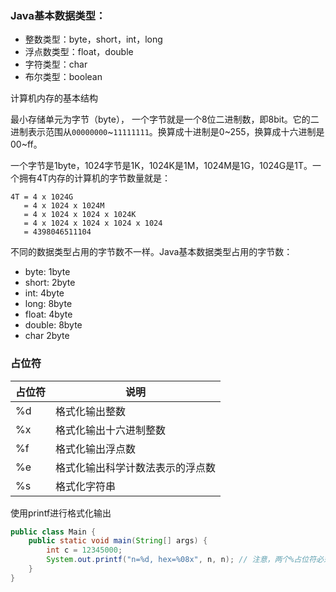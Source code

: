 ### Java基本数据类型：
- 整数类型：byte，short，int，long
- 浮点数类型：float，double
- 字符类型：char
- 布尔类型：boolean

计算机内存的基本结构

最小存储单元为字节（byte）， 一个字节就是一个8位二进制数，即8bit。它的二进制表示范围从`00000000`~`11111111`。换算成十进制是0~255，换算成十六进制是00~ff。

一个字节是1byte，1024字节是1K，1024K是1M，1024M是1G，1024G是1T。一个拥有4T内存的计算机的字节数量就是：

```
4T = 4 x 1024G
   = 4 x 1024 x 1024M
   = 4 x 1024 x 1024 x 1024K
   = 4 x 1024 x 1024 x 1024 x 1024
   = 4398046511104
```

不同的数据类型占用的字节数不一样。Java基本数据类型占用的字节数：

- byte: 1byte
- short: 2byte
- int: 4byte
- long: 8byte
- float: 4byte
- double: 8byte
- char 2byte


### 占位符

占位符 |	说明
| - | -|
%d|	格式化输出整数
%x|	格式化输出十六进制整数
%f|	格式化输出浮点数
%e|	格式化输出科学计数法表示的浮点数
%s|	格式化字符串

使用printf进行格式化输出
```java
public class Main {
    public static void main(String[] args) {
        int c = 12345000;
        System.out.printf("n=%d, hex=%08x", n, n); // 注意，两个%占位符必须传入两个数
    }
}
```